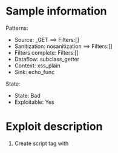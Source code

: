 # Sample information

Patterns:
- Source: _GET ==> Filters:[]
- Sanitization: nosanitization ==> Filters:[]
- Filters complete: Filters:[]
- Dataflow: subclass_getter
- Context: xss_plain
- Sink: echo_func

State:
- State: Bad
- Exploitable: Yes


# Exploit description

1. Create script tag with <script>
